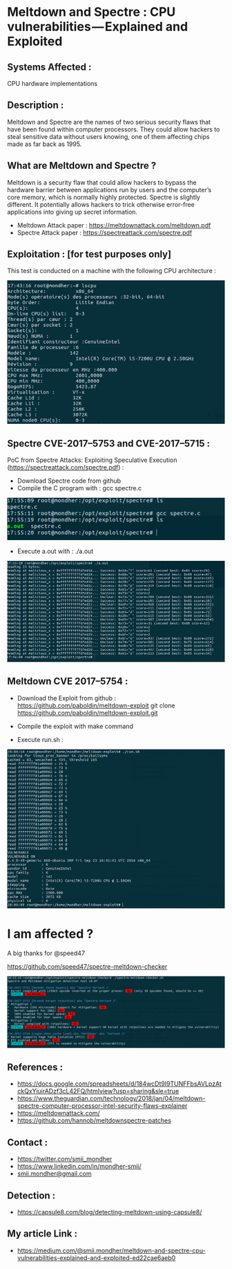 # Meltdown and Spectre : CPU vulnerabilities — Explained and Exploited

## Systems Affected :

CPU hardware implementations

## Description :
Meltdown and Spectre are the names of two serious security flaws that have been found within computer processors. They could allow hackers to steal sensitive data without users knowing, one of them affecting chips made as far back as 1995.

## What are Meltdown and Spectre ?

Meltdown is a security flaw that could allow hackers to bypass the hardware barrier between applications run by users and the computer’s core memory, which is normally highly protected.
Spectre is slightly different. It potentially allows hackers to trick otherwise error-free applications into giving up secret information.
- Meltdown Attack paper : https://meltdownattack.com/meltdown.pdf
- Spectre Attack paper : https://spectreattack.com/spectre.pdf

## Exploitation : [for test purposes only]

This test is conducted on a machine with the following CPU architecture :

![alt text](https://github.com/jarmouz/spectre_meltdown/blob/master/ls_cpu.png)

## Spectre CVE-2017–5753 and CVE-2017–5715 :

PoC from Spectre Attacks: Exploiting Speculative Execution (https://spectreattack.com/spectre.pdf) :

- Download Spectre code from github
- Compile the C program with : gcc spectre.c

![alt text](https://github.com/jarmouz/spectre_meltdown/blob/master/gcc_spectre.png)

- Execute a.out with : ./a.out

![alt text](https://github.com/jarmouz/spectre_meltdown/blob/master/spectre_exec.png)


## Meltdown CVE 2017–5754 :

- Download the Exploit from github : https://github.com/paboldin/meltdown-exploit
git clone https://github.com/paboldin/meltdown-exploit.git

- Compile the exploit with make command

- Execute run.sh :

![alt text](https://github.com/jarmouz/spectre_meltdown/blob/master/meltdown_exploit.png)

# I am affected ?

A big thanks for @speed47 

https://github.com/speed47/spectre-meltdown-checker

![alt text](https://github.com/jarmouz/spectre_meltdown/blob/master/iamaffected.png)

## References :

- https://docs.google.com/spreadsheets/d/184wcDt9I9TUNFFbsAVLpzAtckQxYiuirADzf3cL42FQ/htmlview?usp=sharing&sle=true
- https://www.theguardian.com/technology/2018/jan/04/meltdown-spectre-computer-processor-intel-security-flaws-explainer
- https://meltdownattack.com/
- https://github.com/hannob/meltdownspectre-patches

## Contact :

- https://twitter.com/smii_mondher
- https://www.linkedin.com/in/mondher-smii/
- smii.mondher@gmail.com

## Detection : 

- https://capsule8.com/blog/detecting-meltdown-using-capsule8/

## My article Link : 

- https://medium.com/@smii.mondher/meltdown-and-spectre-cpu-vulnerabilities-explained-and-exploited-ed22cae6aeb0
